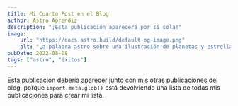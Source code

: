 ```yaml
---
title: Mi Cuarto Post en el Blog
author: Astro Aprendiz
description: "¡Esta publicación aparecerá por sí sola!"
image:
    url: "https://docs.astro.build/default-og-image.png"
    alt: "La palabra astro sobre una ilustración de planetas y estrellas."
pubDate: 2022-08-08
tags: ["astro", "éxitos"]
---
```


Esta publicación debería aparecer junto con mis otras publicaciones del blog, porque `import.meta.glob()` está devolviendo una lista de todas mis publicaciones para crear mi lista.
